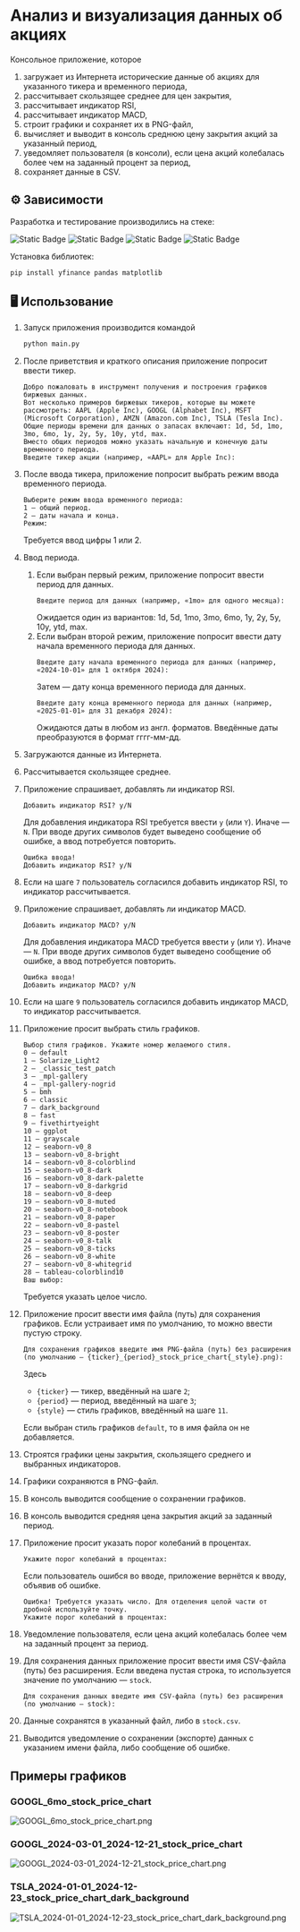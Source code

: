 # Анализ и визуализация данных об акциях

Консольное приложение, которое
1. загружает из Интернета исторические данные об акциях для указанного тикера и временного периода,
2. рассчитывает скользящее среднее для цен закрытия,
3. рассчитывает индикатор RSI,
4. рассчитывает индикатор MACD,
5. строит графики и сохраняет их в PNG-файл,
6. вычисляет и выводит в консоль среднюю цену закрытия акций за указанный период,
7. уведомляет пользователя (в консоли), если цена акций колебалась более чем на заданный процент за период,
8. сохраняет данные в CSV.

## ⚙ Зависимости

Разработка и тестирование производились на стеке:

![Static Badge](https://img.shields.io/badge/Python-3.12.7-%233776AB)
![Static Badge](https://img.shields.io/badge/yfinance-0.2.50-black)
![Static Badge](https://img.shields.io/badge/pandas-2.2.3-black)
![Static Badge](https://img.shields.io/badge/matplotlib-3.9.3-black)

Установка библиотек:
```bash
pip install yfinance pandas matplotlib
```

## 🖥 Использование

1. Запуск приложения производится командой
    ```bash
    python main.py
    ```
2. После приветствия и краткого описания приложение попросит ввести тикер.
    ```text
    Добро пожаловать в инструмент получения и построения графиков биржевых данных.
    Вот несколько примеров биржевых тикеров, которые вы можете рассмотреть: AAPL (Apple Inc), GOOGL (Alphabet Inc), MSFT (Microsoft Corporation), AMZN (Amazon.com Inc), TSLA (Tesla Inc).
    Общие периоды времени для данных о запасах включают: 1d, 5d, 1mo, 3mo, 6mo, 1y, 2y, 5y, 10y, ytd, max.
    Вместо общих периодов можно указать начальную и конечную даты временного периода.
    Введите тикер акции (например, «AAPL» для Apple Inc): 
    ```
3. После ввода тикера, приложение попросит выбрать режим ввода временного периода.
    ```text
    Выберите режим ввода временного периода:
    1 — общий период.
    2 — даты начала и конца.
    Режим: 
    ```
    Требуется ввод цифры 1 или 2.


4. Ввод периода.
    1. Если выбран первый режим, приложение попросит ввести период для данных.
        ```text
        Введите период для данных (например, «1mo» для одного месяца): 
        ```
        Ожидается один из вариантов: 1d, 5d, 1mo, 3mo, 6mo, 1y, 2y, 5y, 10y, ytd, max.
    2. Если выбран второй режим, приложение попросит ввести дату начала временного периода для данных.
        ```text
        Введите дату начала временного периода для данных (например, «2024-10-01» для 1 октября 2024): 
        ```
        Затем — дату конца временного периода для данных.
        ```text
        Введите дату конца временного периода для данных (например, «2025-01-01» для 31 декабря 2024): 
        ```
        Ожидаются даты в любом из англ. форматов. Введённые даты преобразуются в формат гггг-мм-дд.


5. Загружаются данные из Интернета.
6. Рассчитывается скользящее среднее.
7. Приложение спрашивает, добавлять ли индикатор RSI.
    ```text
    Добавить индикатор RSI? y/N 
    ```
    Для добавления индикатора RSI требуется ввести `y` (или `Y`). Иначе — `N`.
    При вводе других символов будет выведено сообщение об ошибке, а ввод потребуется повторить.
    ```text
    Ошибка ввода!
    Добавить индикатор RSI? y/N 
    ```
8. Если на шаге `7` пользователь согласился добавить индикатор RSI, то индикатор рассчитывается.
9. Приложение спрашивает, добавлять ли индикатор MACD.
    ```text
    Добавить индикатор MACD? y/N 
    ```
    Для добавления индикатора MACD требуется ввести `y` (или `Y`). Иначе — `N`.
    При вводе других символов будет выведено сообщение об ошибке, а ввод потребуется повторить.
    ```text
    Ошибка ввода!
    Добавить индикатор MACD? y/N 
    ```
10. Если на шаге `9` пользователь согласился добавить индикатор MACD, то индикатор рассчитывается.
11. Приложение просит выбрать стиль графиков.
    ```text
    Выбор стиля графиков. Укажите номер желаемого стиля.
    0 — default
    1 — Solarize_Light2
    2 — _classic_test_patch
    3 — _mpl-gallery
    4 — _mpl-gallery-nogrid
    5 — bmh
    6 — classic
    7 — dark_background
    8 — fast
    9 — fivethirtyeight
    10 — ggplot
    11 — grayscale
    12 — seaborn-v0_8
    13 — seaborn-v0_8-bright
    14 — seaborn-v0_8-colorblind
    15 — seaborn-v0_8-dark
    16 — seaborn-v0_8-dark-palette
    17 — seaborn-v0_8-darkgrid
    18 — seaborn-v0_8-deep
    19 — seaborn-v0_8-muted
    20 — seaborn-v0_8-notebook
    21 — seaborn-v0_8-paper
    22 — seaborn-v0_8-pastel
    23 — seaborn-v0_8-poster
    24 — seaborn-v0_8-talk
    25 — seaborn-v0_8-ticks
    26 — seaborn-v0_8-white
    27 — seaborn-v0_8-whitegrid
    28 — tableau-colorblind10
    Ваш выбор: 
    ```
    Требуется указать целое число.


12. Приложение просит ввести имя файла (путь) для сохранения графиков. Если устраивает имя по умолчанию,
то можно ввести пустую строку.
    ```text
    Для сохранения графиков введите имя PNG-файла (путь) без расширения (по умолчанию — {ticker}_{period}_stock_price_chart{_style}.png): 
    ```
    Здесь
    - `{ticker}` — тикер, введённый на шаге `2`;
    - `{period}` — период, введённый на шаге `3`;
    - `{style}` — стиль графиков, введённый на шаге `11`.

    Если выбран стиль графиков `default`, то в имя файла он не добавляется.


13. Строятся графики цены закрытия, скользящего среднего и выбранных индикаторов.
14. Графики сохраняются в PNG-файл.
15. В консоль выводится сообщение о сохранении графиков.
16. В консоль выводится средняя цена закрытия акций за заданный период.
17. Приложение просит указать порог колебаний в процентах.
    ```text
    Укажите порог колебаний в процентах: 
    ```
    Если пользователь ошибся во вводе, приложение вернётся к вводу, объявив об ошибке.
    ```text
    Ошибка! Требуется указать число. Для отделения целой части от дробной используйте точку.
    Укажите порог колебаний в процентах: 
    ```
18. Уведомление пользователя, если цена акций колебалась более чем на заданный процент за период.
19. Для сохранения данных приложение просит ввести имя CSV-файла (путь) без расширения. Если введена пустая строка,
то используется значение по умолчанию — `stock`.
    ```text
    Для сохранения данных введите имя CSV-файла (путь) без расширения (по умолчанию — stock): 
    ```
20. Данные сохранятся в указанный файл, либо в `stock.csv`.
21. Выводится уведомление о сохранении (экспорте) данных с указанием имени файла, либо сообщение об ошибке.

## Примеры графиков
### GOOGL_6mo_stock_price_chart
![GOOGL_6mo_stock_price_chart.png](README_images/GOOGL_6mo_stock_price_chart.png)
### GOOGL_2024-03-01_2024-12-21_stock_price_chart
![GOOGL_2024-03-01_2024-12-21_stock_price_chart.png](README_images/GOOGL_2024-03-01_2024-12-21_stock_price_chart.png)
### TSLA_2024-01-01_2024-12-23_stock_price_chart_dark_background
![TSLA_2024-01-01_2024-12-23_stock_price_chart_dark_background.png](README_images/TSLA_2024-01-01_2024-12-23_stock_price_chart_dark_background.png)
